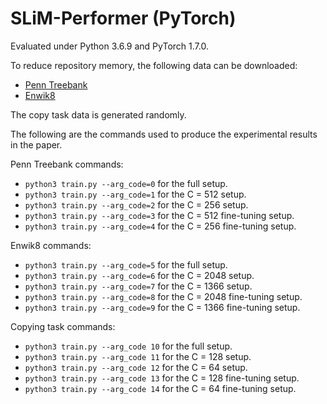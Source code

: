 # SLiM-Performer (PyTorch)

Evaluated under Python 3.6.9 and PyTorch 1.7.0.

To reduce repository memory, the following data can be downloaded:

* [Penn Treebank](https://github.com/wojzaremba/lstm/tree/master/data)
* [Enwik8](http://prize.hutter1.net/)

The copy task data is generated randomly.

The following are the commands used to produce the experimental results in the paper.

Penn Treebank commands:

* `python3 train.py --arg_code=0` for the full setup.
* `python3 train.py --arg_code=1` for the C = 512 setup.
* `python3 train.py --arg_code=2` for the C = 256 setup.
* `python3 train.py --arg_code=3` for the C = 512 fine-tuning setup.
* `python3 train.py --arg_code=4` for the C = 256 fine-tuning setup.

Enwik8 commands:

* `python3 train.py --arg_code=5` for the full setup.
* `python3 train.py --arg_code=6` for the C = 2048 setup.
* `python3 train.py --arg_code=7` for the C = 1366 setup.
* `python3 train.py --arg_code=8` for the C = 2048 fine-tuning setup.
* `python3 train.py --arg_code=9` for the C = 1366 fine-tuning setup.

Copying task commands:

* `python3 train.py --arg_code 10` for the full setup.
* `python3 train.py --arg_code 11` for the C = 128 setup.
* `python3 train.py --arg_code 12` for the C = 64 setup.
* `python3 train.py --arg_code 13` for the C = 128 fine-tuning setup.
* `python3 train.py --arg_code 14` for the C = 64 fine-tuning setup.
